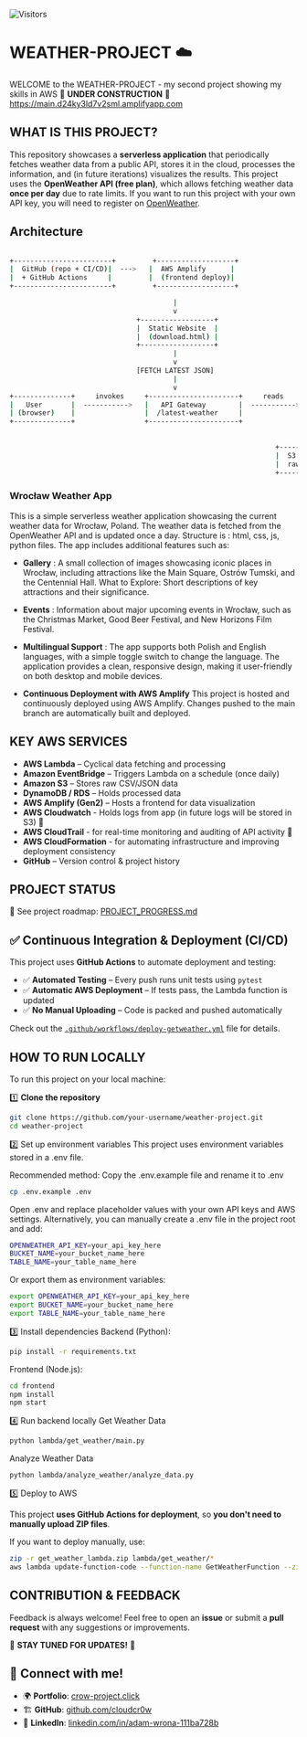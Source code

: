 ![Visitors](https://visitor-badge.laobi.icu/badge?page_id=cloudcr0w.sentiment-analyzer-devops)

# WEATHER-PROJECT :cloud:

WELCOME to the WEATHER-PROJECT - my second project showing my skills in AWS
:construction: **UNDER CONSTRUCTION** :construction:
https://main.d24ky3ld7v2sml.amplifyapp.com

## WHAT IS THIS PROJECT?

This repository showcases a **serverless application** that periodically fetches weather data from a public API, stores it in the cloud, processes the information, and (in future iterations) visualizes the results.
This project uses the **OpenWeather API (free plan)**, which allows fetching weather data **once per day** due to rate limits. If you want to run this project with your own API key, you will need to register on [OpenWeather](https://openweathermap.org/api).

## Architecture
```bash

+------------------------+         +-------------------+
|  GitHub (repo + CI/CD)|  --->   |  AWS Amplify      |
|  + GitHub Actions     |         |  (frontend deploy)|
+------------------------+         +-------------------+

                                        |
                                        v
                               +------------------+
                               |  Static Website  |
                               |  (download.html) |
                               +------------------+
                                        |
                                        v
                               [FETCH LATEST JSON]
                                        |
                                        v
+--------------+     invokes     +----------------------+     reads      +------------------------------+
|   User       |  ----------->   |   API Gateway        |  ----------->  | Lambda: GetLatestWeatherFile |
| (browser)    |                 |  /latest-weather     |                |  (list & get from S3)         |
+--------------+                 +----------------------+                +------------------------------+
                                                                                |
                                                                                v
                                                                 +--------------------------------------+
                                                                 |  S3 bucket: weather-project-raw-data |
                                                                 |  raw/wroclaw,pl/*.json               |
                                                                 +--------------------------------------+
```


### Wrocław Weather App

This is a simple serverless  weather application showcasing the current weather data for Wrocław, Poland. The weather data is fetched from the OpenWeather API and is updated once a day. Structure is : html, css, js, python files. The app includes additional features such as:

- **Gallery** : A small collection of images showcasing iconic places in Wrocław, including attractions like the Main Square, Ostrów Tumski, and the Centennial Hall.
What to Explore: Short descriptions of key attractions and their significance.
- **Events** : Information about major upcoming events in Wrocław, such as the Christmas Market, Good Beer Festival, and New Horizons Film Festival.
- **Multilingual Support** : The app supports both Polish and English languages, with a simple toggle switch to change the language.
The application provides a clean, responsive design, making it user-friendly on both desktop and mobile devices.

- **Continuous Deployment with AWS Amplify**
This project is hosted and continuously deployed using AWS Amplify. Changes pushed to the main branch are automatically built and deployed.

## KEY AWS SERVICES

- **AWS Lambda** – Cyclical data fetching and processing
- **Amazon EventBridge** – Triggers Lambda on a schedule (once daily)
- **Amazon S3** – Stores raw CSV/JSON data
- **DynamoDB / RDS** – Holds processed data
- **AWS Amplify (Gen2)** – Hosts a frontend for data visualization
- **AWS Cloudwatch** - Holds logs from app (in future logs will be stored in S3) :construction:
- **AWS CloudTrail** -  for real-time monitoring and auditing of API activity :construction:
- **AWS CloudFormation** - for automating infrastructure and improving deployment consistency 
- **GitHub** – Version control & project history

## PROJECT STATUS

📌 See project roadmap: [PROJECT_PROGRESS.md](./PROJECT_PROGRESS.md)


## ✅ Continuous Integration & Deployment (CI/CD)

This project uses **GitHub Actions** to automate deployment and testing:

- ✅ **Automated Testing** – Every push runs unit tests using `pytest`
- ✅ **Automatic AWS Deployment** – If tests pass, the Lambda function is updated
- ✅ **No Manual Uploading** – Code is packed and pushed automatically

Check out the [`.github/workflows/deploy-getweather.yml`](.github/workflows/deploy-getweather.yml) file for details.

## HOW TO RUN LOCALLY

To run this project on your local machine:

1️⃣ **Clone the repository**  

```sh
git clone https://github.com/your-username/weather-project.git
cd weather-project
```

2️⃣ Set up environment variables
This project uses environment variables stored in a .env file.

Recommended method: Copy the .env.example file and rename it to .env
```sh
cp .env.example .env
```
Open .env and replace placeholder values with your own API keys and AWS settings.
Alternatively, you can manually create a .env file in the project root and add:
```sh
OPENWEATHER_API_KEY=your_api_key_here
BUCKET_NAME=your_bucket_name_here
TABLE_NAME=your_table_name_here
```
Or export them as environment variables:
```sh
export OPENWEATHER_API_KEY=your_api_key_here
export BUCKET_NAME=your_bucket_name_here
export TABLE_NAME=your_table_name_here
```

3️⃣ Install dependencies
Backend (Python):
```sh
pip install -r requirements.txt
```

Frontend (Node.js):
```sh
cd frontend
npm install
npm start
```

4️⃣ Run backend locally
Get Weather Data
```sh
python lambda/get_weather/main.py
```
Analyze Weather Data
```sh
python lambda/analyze_weather/analyze_data.py
```

5️⃣ Deploy to AWS

This project **uses GitHub Actions for deployment**, so **you don't need to manually upload ZIP files**.

If you want to deploy manually, use:
```sh
zip -r get_weather_lambda.zip lambda/get_weather/*
aws lambda update-function-code --function-name GetWeatherFunction --zip-file fileb://get_weather_lambda.zip
```

## CONTRIBUTION & FEEDBACK

Feedback is always welcome! Feel free to open an **issue** or submit a **pull request** with any suggestions or improvements.

:construction: **STAY TUNED FOR UPDATES!** :construction:

## 🔗 Connect with me!
- 🌍 **Portfolio**: [crow-project.click](https://crow-project.click)
- 🏗 **GitHub**: [github.com/cloudcr0w](https://github.com/cloudcr0w)
- 💼 **LinkedIn**: [linkedin.com/in/adam-wrona-111ba728b](https://www.linkedin.com/in/adam-wrona-111ba728b)
